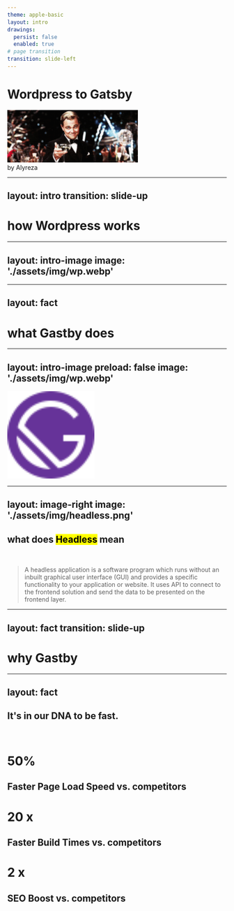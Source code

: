 ```yaml
---
theme: apple-basic
layout: intro
drawings:
  persist: false
  enabled: true
# page transition
transition: slide-left
---
```


# Wordpress to Gatsby
<img style="width: 300px" src="/assets/img/gatsby.gif" />
<div class="absolute bottom-10">
  <span class="font-700">
    by Alyreza
  </span>
</div>

<!--
The last comment block of each slide will be treated as slide notes. It will be visible and editable in Presenter Mode along with the slide. [Read more in the docs](https://sli.dev/guide/syntax.html#notes)
-->

---
layout: intro
transition: slide-up
---
# how Wordpress works

---
layout: intro-image
image: './assets/img/wp.webp'
---

---
layout: fact
---

# what Gastby does

---
layout: intro-image
preload: false
image: './assets/img/wp.webp'
---

<img v-motion
      :initial="{ x: 800, y: 2000 }"
      :enter="{ x: 400,y: 130, scale: 1.3 ,opacity: 1, transition: { delay: 300, duration: 2000 } }"
      class="absolute top-0 left-0 right-0 bottom-0"  style="width: 200px; height: 200px;" src="/assets/img/gatsby.svg" />

---
layout: image-right
image: './assets/img/headless.png'
---

<h2>what does <mark>Headless</mark> mean</h2>
<br />
<blockquote>
A headless application is a software program which runs without an inbuilt graphical user interface (GUI) and provides a specific functionality to your application or website. It uses API to connect to the frontend solution and send the data to be presented on the frontend layer.
</blockquote>

---
layout: fact
transition: slide-up
---

# why Gastby


---
layout: fact
---

<h2>It's in our DNA to be fast.</h2>
<br />
<div>
  <div>
    <h1>50%</h1>
    <h2>Faster Page Load Speed vs. competitors</h2>
  </div>
  <div>
    <h1>20 x</h1>
    <h2>Faster Build Times vs. competitors</h2>
  </div>
  <div>
    <h1>2 x</h1>
    <h2>SEO Boost vs. competitors</h2>
  </div>
</div>